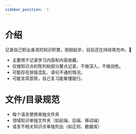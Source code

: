 ```yaml
---
sidebar_position: -1
---
```


# 介绍

记录自己职业身涯的知识积累，刚刚起步，目前还在持续填充中。🚀

-   主要用于记录学习内容和内容收藏。
-   仅做知识点的陈列和部分要点记录，不做深入，不做润色。
-   可能存在排版混乱、语句不通的情况。
-   可能言简意赅，自己复习能看懂就行。

# 文件/目录规范

-   每个语言使用单独文件夹
-   领域知识单独文件夹（如前端、后端、移动端）
-   语言不相关知识点单独列出（如正则、数据库）
